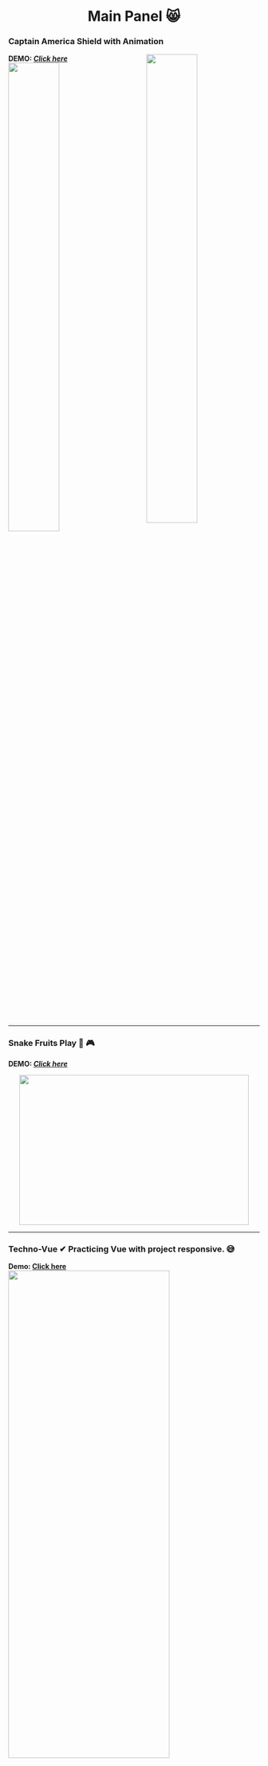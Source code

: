 <h1 align="center">Main Panel 😸</h1>

### Captain America Shield with Animation 
**DEMO: *[Click here](https://elvissouza.github.io/CaptainAmericaShield/)***
<img src ="https://github.com/elvissouza/CaptainAmericaShield/blob/master/img/website-2.gif?raw=true" height= "49%" width= "45%" align="right">
<img src ="https://github.com/elvissouza/CaptainAmericaShield/blob/master/img/website-1.gif?raw=true" height= "49%" width= "45%">

---

### Snake Fruits Play 👾 🎮
**DEMO: *[Click here](https://elvissouza.github.io/Snake-game/)***
<p align="center">
  <img width="460" height="300" src ="https://github.com/elvissouza/Snake-game/blob/master/img/gifgame.gif?raw=true">
</p>

---

### Techno-Vue ✔ Practicing Vue with project responsive. 😅
**Demo: [Click here](https://elvissouza.github.io/Techno-Vue/)**
<img src ="https://github.com/elvissouza/Techno-Vue/blob/master/img/Tablet.gif?raw=true" height= "50%" width= "80%">

---

# Course on Flexbox and its properties.
**DEMO**: [Click Here](https://elvissouza.github.io/Flexblog/)
<img src ="https://github.com/elvissouza/Flexblog/blob/master/assets/FlexSite.gif?raw=true" width= "80%" height= "auto" align="center">
